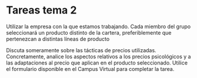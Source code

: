 # Tareas tema 2

Utilizar la empresa con la que estamos trabajando. Cada miembro del grupo seleccionará un producto distinto de la cartera, preferiblemente que pertenezcan a distintas líneas de producto

Discuta someramente sobre las tácticas de precios utilizadas. Concretamente, analice los aspectos relativos a los precios psicológicos y a las adaptaciones al precio que aplican en el producto seleccionado. Utilice el formulario disponible en el Campus Virtual para completar la tarea.
